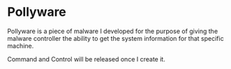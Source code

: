 # Pollyware
Pollyware is a piece of malware I developed for the purpose of giving the malware controller the ability to get the system information for that specific machine.

Command and Control will be released once I create it.
